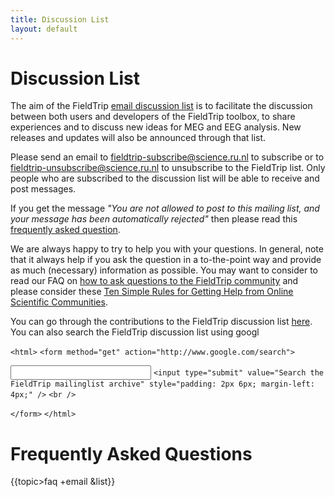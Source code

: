 ```yaml
---
title: Discussion List
layout: default
---
```


# Discussion List

The aim of the FieldTrip [email discussion list](http://mailman.science.ru.nl/mailman/listinfo/fieldtrip) is to facilitate the discussion between both users and developers of the FieldTrip toolbox, to share experiences and to discuss new ideas for MEG and EEG analysis. New releases and updates will also be announced through that list.

Please send an email to fieldtrip-subscribe@science.ru.nl to subscribe or to fieldtrip-unsubscribe@science.ru.nl to unsubscribe to the FieldTrip list. Only people who are subscribed to the discussion list will be able to receive and post messages.

<div class="important">
If you get the message <em>"You are not allowed to post to this mailing list, and your message has been automatically rejected"</em> then please read this <a href="/faq/why_am_i_not_allowed_to_post_to_the_discussion_list">frequently asked question</a>.
</div>

We are always happy to try to help you with your questions. In general, note that it always help if you ask the question in a to-the-point way and provide as much (necessary) information as possible. You may want to consider to read our FAQ on [how to ask questions to the FieldTrip community](/faq/how_to_ask_good_questions_to_the_community) and please consider these [Ten Simple Rules for Getting Help from Online Scientific Communities](http://www.ploscompbiol.org/article/info:doi%2F10.1371%2Fjournal.pcbi.1002202).

You can go through the contributions to the FieldTrip discussion list [here](http://mailman.science.ru.nl/pipermail/fieldtrip). You can also search the FieldTrip discussion list using googl

`<html>`
`<form method="get" action="http://www.google.com/search">`

<input type="text"   name="q" size="25"
maxlength="255" value="" style="padding: 2px;" />
`<input type="submit" value="Search the FieldTrip mailinglist archive" style="padding: 2px 6px; margin-left: 4px;" />`
<input type="hidden"  name="sitesearch"
value="mailman.science.ru.nl/pipermail/fieldtrip/" />`<br />`

`</form>`
`</html>`

# Frequently Asked Questions

{{topic>faq +email &list}}
